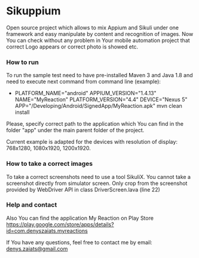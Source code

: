 # Sikuppium
Open source project which allows to mix Appium and Sikuli under one framework and easy manipulate by content and recognition of images.
Now You can check without any problem in Your mobile automation project that correct Logo appears or correct photo is showed etc.

### How to run
To run the sample test need to have pre-installed Maven 3 and Java 1.8 and need to execute next command from command line (example):
 - PLATFORM_NAME="android" APPIUM_VERSION="1.4.13" NAME="MyReaction" PLATFORM_VERSION="4.4" DEVICE="Nexus 5" APP="/Developing/Android/SignedApp/MyReaction.apk" mvn clean install

Please, specify correct path to the application which You can find in the folder "app" under the main parent folder of the project.

Current example is adapted for the devices with resolution of display: 768x1280, 1080x1920, 1200x1920.

### How to take a correct images
To take a correct screenshots need to use a tool SikuliX. You cannot take a screenshot directly from simulator screen. Only crop from the
screenshot provided by WebDriver API in class DriverScreen.lava (line 22)

### Help and contact
Also You can find the application My Reaction on Play Store https://play.google.com/store/apps/details?id=com.denyszaiats.myreactions

If You have any questions, feel free to contact me by email: denys.zaiats@gmail.com